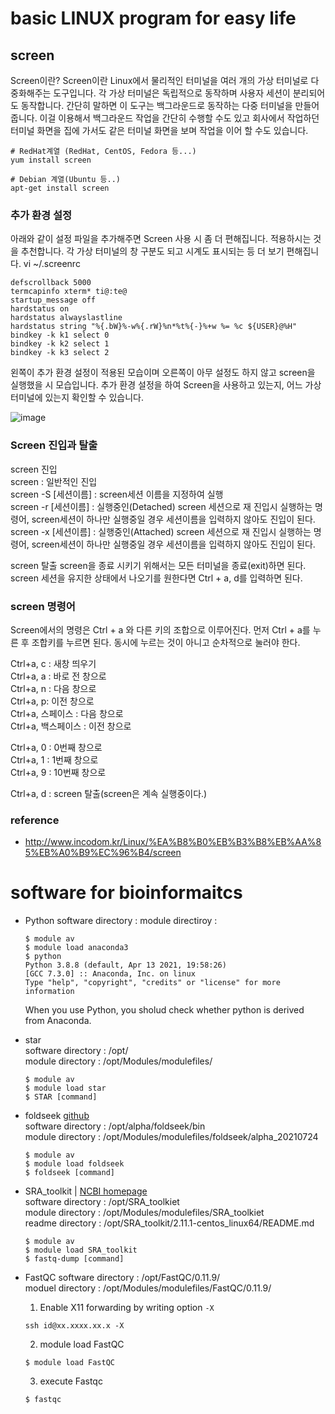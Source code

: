 # basic LINUX program for easy life
## screen
Screen이란?
Screen이란 Linux에서 물리적인 터미널을 여러 개의 가상 터미널로 다중화해주는 도구입니다. 각 가상 터미널은 독립적으로 동작하며 사용자 세션이 분리되어도 동작합니다. 간단히 말하면 이 도구는 백그라운드로 동작하는 다중 터미널을 만들어 줍니다. 이걸 이용해서 백그라운드 작업을 간단히 수행할 수도 있고 회사에서 작업하던 터미널 화면을 집에 가서도 같은 터미널 화면을 보며 작업을 이어 할 수도 있습니다.


```
# RedHat계열 (RedHat, CentOS, Fedora 등...) 
yum install screen

# Debian 계열(Ubuntu 등..)
apt-get install screen
```

### 추가 환경 설정
아래와 같이 설정 파일을 추가해주면 Screen 사용 시 좀 더 편해집니다. 적용하시는 것을 추천합니다. 각 가상 터미널의 창 구분도 되고 시계도 표시되는 등 더 보기 편해집니다.
vi ~/.screenrc
```
defscrollback 5000
termcapinfo xterm* ti@:te@
startup_message off
hardstatus on
hardstatus alwayslastline
hardstatus string "%{.bW}%-w%{.rW}%n*%t%{-}%+w %= %c ${USER}@%H"
bindkey -k k1 select 0
bindkey -k k2 select 1
bindkey -k k3 select 2
```
왼쪽이 추가 환경 설정이 적용된 모습이며 오른쪽이 아무 설정도 하지 않고 screen을 실행했을 시 모습입니다. 추가 환경 설정을 하여 Screen을 사용하고 있는지, 어느 가상 터미널에 있는지 확인할 수 있습니다.

![image](https://user-images.githubusercontent.com/48517782/133099985-9a5297cb-6162-48c4-a796-8dd03a9ecfde.png)

### Screen 진입과 탈출
screen 진입  
screen : 일반적인 진입  
screen -S [세션이름] : screen세션 이름을 지정하여 실행  
screen -r [세션이름] : 실행중인(Detached) screen 세션으로 재 진입시 실행하는 명령어, screen세션이 하나만 실행중일 경우 세션이름을 입력하지 않아도 진입이 된다.  
screen -x [세션이름] : 실행중인(Attached) screen 세션으로 재 진입시 실행하는 명령어, screen세션이 하나만 실행중일 경우 세션이름을 입력하지 않아도 진입이 된다.  

screen 탈출 screen을 종료 시키기 위해서는 모든 터미널을 종료(exit)하면 된다. screen 세션을 유지한 상태에서 나오기를 원한다면 Ctrl + a, d를 입력하면 된다.  

### screen 명령어
Screen에서의 명령은 Ctrl + a 와 다른 키의 조합으로 이루어진다. 먼저 Ctrl + a를 누른 후 조합키를 누르면 된다. 동시에 누르는 것이 아니고 순차적으로 눌러야 한다.  

Ctrl+a, c : 새창 띄우기  
Ctrl+a, a : 바로 전 창으로  
Ctrl+a, n : 다음 창으로  
Ctrl+a, p: 이전 창으로  
Ctrl+a, 스페이스 : 다음 창으로  
Ctrl+a, 백스페이스 : 이전 창으로  

Ctrl+a, 0 : 0번째 창으로  
Ctrl+a, 1 : 1번째 창으로    
Ctrl+a, 9 : 10번째 창으로  

Ctrl+a, d : screen 탈출(screen은 계속 실행중이다.)  

### reference
- http://www.incodom.kr/Linux/%EA%B8%B0%EB%B3%B8%EB%AA%85%EB%A0%B9%EC%96%B4/screen

# software for bioinformaitcs

- Python
  software directory : 
  module directiroy : 
  
  ```
  $ module av
  $ module load anaconda3
  $ python
  Python 3.8.8 (default, Apr 13 2021, 19:58:26) 
  [GCC 7.3.0] :: Anaconda, Inc. on linux
  Type "help", "copyright", "credits" or "license" for more information
  ```
  When you use Python, you sholud check whether python is derived from Anaconda. 
- star   
  software directory : /opt/  
  module directory : /opt/Modules/modulefiles/  
  ```
  $ module av
  $ module load star
  $ STAR [command]
  
  ```
- foldseek [github](https://github.com/steineggerlab/foldseek)   
  software directory : /opt/alpha/foldseek/bin   
  module directory : /opt/Modules/modulefiles/foldseek/alpha_20210724   
  ```
  $ module av
  $ module load foldseek
  $ foldseek [command]
  ```
- SRA_toolkit | [NCBI homepage](https://github.com/ncbi/sra-tools/wiki/02.-Installing-SRA-Toolkit)  
  software directory : /opt/SRA_toolkiet    
  module directory : /opt/Modules/modulefiles/SRA_toolkiet  
  readme directory : /opt/SRA_toolkit/2.11.1-centos_linux64/README.md  
  ```
  $ module av
  $ module load SRA_toolkit
  $ fastq-dump [command]
  ```
- FastQC
  software directory : /opt/FastQC/0.11.9/  
  moduel directory : /opt/Modules/modulefiles/FastQC/0.11.9/  
  
  1. Enable X11 forwarding by writing option `-X`
    ```
    ssh id@xx.xxxx.xx.x -X
    ```
  
  2. module load FastQC
    ```
    $ module load FastQC
    ```
  
  3. execute Fastqc
    ```
    $ fastqc
    ```
  
